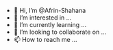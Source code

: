 - 👋 Hi, I’m @Afrin-Shahana
- 👀 I’m interested in ...
- 🌱 I’m currently learning ...
- 💞️ I’m looking to collaborate on ...
- 📫 How to reach me ...

<!---
Afrin-Shahana/Afrin-Shahana is a ✨ special ✨ repository because its `README.md` (this file) appears on your GitHub profile.
You can click the Preview link to take a look at your changes.
--->
